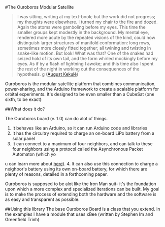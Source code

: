 #The Ouroboros Modular Satellite

 > I was sitting, writing at my text-book; but the work did not progress; my thoughts were elsewhere. I turned my chair to the fire and dozed. Again the atoms were gamboling before my eyes. This time the smaller groups kept modestly in the background. My mental eye, rendered more acute by the repeated visions of the kind, could now distinguish larger structures of manifold conformation: long rows, sometimes more closely fitted together; all twining and twisting in snake-like motion. But look! What was that? One of the snakes had seized hold of its own tail, and the form whirled mockingly before my eyes. As if by a flash of lightning I awoke; and this time also I spent the rest of the night in working out the consequences of the hypothesis.  g
 > ([August Kekulé](https://en.wikipedia.org/wiki/Ouroboros#Chemistry))

Ouroboros is the modular satellite platform that combines communication, power-sharing, and the Arduino framework to create a scalable platform for orbital experiments. It's designed to be even smaller than a CubeSat (one sixth, to be exact)

##What does it do?

The Ouroboros board (v. 1.0) can do alot of things. 

  1. It behaves like an Arduino, so it can run Arduino code and libraries
  2. It has the circuitry required to charge an on-board LiPo battery from a solar panel
  3. It can connect to a maximum of four neighbors, and can talk to these four neighbors using a protocol called the Asynchronous Packet Automaton (which yo

  u can learn more about [here](https://github.com/dcellucci/APA_Tutorial)).
  4. It can also use this connection to charge a neighbor's battery using its own on-board battery, for which there are plenty of reasons, detailed in a forthcoming paper. 

Ouroboros is supposed to be alot like the Iron Man suit- it's the foundation upon which a more complex and specialized iterations can be built. My goal is to make the process of extending both the hardware and the software is as easy and transparent as possible.

##Using this library
The base Ouroboros Board is a class that you extend. In the examples I have a module that uses xBee (written by Stephen Im and Greenfield Trinh)